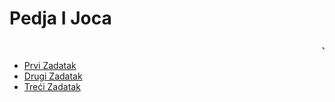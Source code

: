 
<html>
<head>
  <title>JOCA JE CAAAR</title>
    <meta charset="UTF-8">
    <meta name = "description" content="blabla">
    <meta name="keywords" content="blabla">
    <meta name="author" content="Pedja i Joca">
  </head>
<body>
    <h1>Pedja I Joca</h1>
<marquee>Joca Car</marquee>
<ul>
    <li> <a href="prvi-zadatak.html">Prvi Zadatak</a></li>
  <li><a href="drugi-zadatak.html">Drugi Zadatak</a></li>
    <li><a href="treci-zadatak.html">Treći Zadatak</a></li>
</ul>
</body>
</html>
